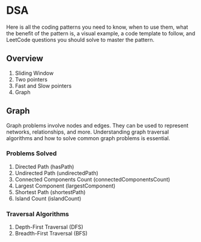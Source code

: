 # DSA

Here is all the coding patterns you need to know, when to use them, what the benefit of the pattern is, a visual example, a code template to follow, and LeetCode questions you should solve to master the pattern.

## Overview

1. Sliding Window
2. Two pointers
3. Fast and Slow pointers
4. Graph

## Graph

Graph problems involve nodes and edges. They can be used to represent networks, relationships, and more. Understanding graph traversal algorithms and how to solve common graph problems is essential.

### Problems Solved

1. Directed Path (hasPath)
2. Undirected Path (undirectedPath)
3. Connected Components Count (connectedComponentsCount)
4. Largest Component (largestComponent)
5. Shortest Path (shortestPath)
6. Island Count (islandCount)

### Traversal Algorithms

1. Depth-First Traversal (DFS)
2. Breadth-First Traversal (BFS)




